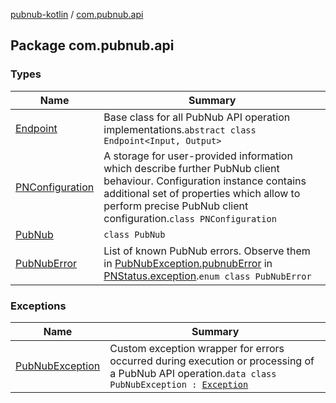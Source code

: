 [pubnub-kotlin](../index.md) / [com.pubnub.api](./index.md)

## Package com.pubnub.api

### Types

| Name | Summary |
|---|---|
| [Endpoint](-endpoint/index.md) | Base class for all PubNub API operation implementations.`abstract class Endpoint<Input, Output>` |
| [PNConfiguration](-p-n-configuration/index.md) | A storage for user-provided information which describe further PubNub client behaviour. Configuration instance contains additional set of properties which allow to perform precise PubNub client configuration.`class PNConfiguration` |
| [PubNub](-pub-nub/index.md) | `class PubNub` |
| [PubNubError](-pub-nub-error/index.md) | List of known PubNub errors. Observe them in [PubNubException.pubnubError](-pub-nub-exception/pubnub-error.md) in [PNStatus.exception](../com.pubnub.api.models.consumer/-p-n-status/exception.md).`enum class PubNubError` |

### Exceptions

| Name | Summary |
|---|---|
| [PubNubException](-pub-nub-exception/index.md) | Custom exception wrapper for errors occurred during execution or processing of a PubNub API operation.`data class PubNubException : `[`Exception`](https://kotlinlang.org/api/latest/jvm/stdlib/kotlin/-exception/index.html) |

